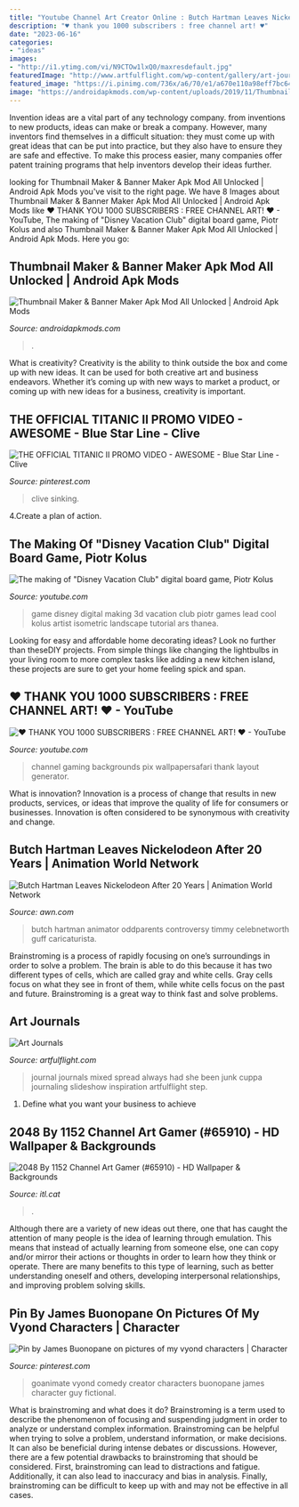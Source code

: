 ```yaml
---
title: "Youtube Channel Art Creator Online : Butch Hartman Leaves Nickelodeon After 20 Years"
description: "♥ thank you 1000 subscribers : free channel art! ♥"
date: "2023-06-16"
categories:
- "ideas"
images:
- "http://i1.ytimg.com/vi/N9CTOw1lxQ0/maxresdefault.jpg"
featuredImage: "http://www.artfulflight.com/wp-content/gallery/art-journals/IMG_3456.jpg"
featured_image: "https://i.pinimg.com/736x/a6/70/e1/a670e110a98eff7bc6489e6f18ff8553.jpg"
image: "https://androidapkmods.com/wp-content/uploads/2019/11/Thumbnail-Maker-Banner-Maker-2.jpg"
---
```



Invention ideas are a vital part of any technology company. from inventions to new products, ideas can make or break a company. However, many inventors find themselves in a difficult situation: they must come up with great ideas that can be put into practice, but they also have to ensure they are safe and effective. To make this process easier, many companies offer patent training programs that help inventors develop their ideas further.

	

		
looking for Thumbnail Maker &amp; Banner Maker Apk Mod All Unlocked | Android Apk Mods you've visit to the right page. We have 8 Images about Thumbnail Maker &amp; Banner Maker Apk Mod All Unlocked | Android Apk Mods like ♥ THANK YOU 1000 SUBSCRIBERS : FREE CHANNEL ART! ♥ - YouTube, The making of &quot;Disney Vacation Club&quot; digital board game, Piotr Kolus and also Thumbnail Maker &amp; Banner Maker Apk Mod All Unlocked | Android Apk Mods. Here you go:
		
    
## Thumbnail Maker &amp; Banner Maker Apk Mod All Unlocked | Android Apk Mods

<img loading=lazy src="https://androidapkmods.com/wp-content/uploads/2019/11/Thumbnail-Maker-Banner-Maker-2.jpg" onerror="this.onerror=null;this.src='https://tse4.mm.bing.net/th?id=OIP.jqWpfXRh0CRQHos2GDQ74QHaNK&amp;pid=15.1';" alt="Thumbnail Maker &amp; Banner Maker Apk Mod All Unlocked | Android Apk Mods">

_Source: androidapkmods.com_

>. 

	

What is creativity?
Creativity is the ability to think outside the box and come up with new ideas. It can be used for both creative art and business endeavors. Whether it’s coming up with new ways to market a product, or coming up with new ideas for a business, creativity is important.

    
## THE OFFICIAL TITANIC II PROMO VIDEO - AWESOME - Blue Star Line - Clive

<img loading=lazy src="https://i.pinimg.com/736x/a6/70/e1/a670e110a98eff7bc6489e6f18ff8553.jpg" onerror="this.onerror=null;this.src='https://tse1.mm.bing.net/th?id=OIP.i9ua31zrx4iD8YXQWzAbnAAAAA&amp;pid=15.1';" alt="THE OFFICIAL TITANIC II PROMO VIDEO - AWESOME - Blue Star Line - Clive">

_Source: pinterest.com_

>clive sinking. 

	

4.Create a plan of action.

    
## The Making Of &quot;Disney Vacation Club&quot; Digital Board Game, Piotr Kolus

<img loading=lazy src="http://i1.ytimg.com/vi/N9CTOw1lxQ0/maxresdefault.jpg" onerror="this.onerror=null;this.src='https://tse2.mm.bing.net/th?id=OIP.6n3yq8TzTcPRrPOY_LEjnQHaEK&amp;pid=15.1';" alt="The making of &quot;Disney Vacation Club&quot; digital board game, Piotr Kolus">

_Source: youtube.com_

>game disney digital making 3d vacation club piotr games lead cool kolus artist isometric landscape tutorial ars thanea. 

	

Looking for easy and affordable home decorating ideas? Look no further than theseDIY projects. From simple things like changing the lightbulbs in your living room to more complex tasks like adding a new kitchen island, these projects are sure to get your home feeling spick and span.

    
## ♥ THANK YOU 1000 SUBSCRIBERS : FREE CHANNEL ART! ♥ - YouTube

<img loading=lazy src="https://i.ytimg.com/vi/2gllNzedBFo/maxresdefault.jpg" onerror="this.onerror=null;this.src='https://tse4.mm.bing.net/th?id=OIP.NK_gTUqlkEBm5gSUEF4NDwHaEK&amp;pid=15.1';" alt="♥ THANK YOU 1000 SUBSCRIBERS : FREE CHANNEL ART! ♥ - YouTube">

_Source: youtube.com_

>channel gaming backgrounds pix wallpapersafari thank layout generator. 

	

What is innovation?
Innovation is a process of change that results in new products, services, or ideas that improve the quality of life for consumers or businesses. Innovation is often considered to be synonymous with creativity and change.

    
## Butch Hartman Leaves Nickelodeon After 20 Years | Animation World Network

<img loading=lazy src="https://www.awn.com/sites/default/files/styles/large_featured/public/image/featured/1044772-butch-hartman-leaves-nickelodeon-after-20-years.jpg?itok=GMSQQYR7" onerror="this.onerror=null;this.src='https://tse2.mm.bing.net/th?id=OIP.sBVgFq70vQOTc7EtfMEa1wHaEI&amp;pid=15.1';" alt="Butch Hartman Leaves Nickelodeon After 20 Years | Animation World Network">

_Source: awn.com_

>butch hartman animator oddparents controversy timmy celebnetworth guff caricaturista. 

	

Brainstroming is a process of rapidly focusing on one’s surroundings in order to solve a problem. The brain is able to do this because it has two different types of cells, which are called gray and white cells. Gray cells focus on what they see in front of them, while white cells focus on the past and future. Brainstroming is a great way to think fast and solve problems.

    
## Art Journals

<img loading=lazy src="http://www.artfulflight.com/wp-content/gallery/art-journals/IMG_3456.jpg" onerror="this.onerror=null;this.src='https://tse2.mm.bing.net/th?id=OIP.CSO7FZ7AFMAtLaNBMPkwVgHaFV&amp;pid=15.1';" alt="Art Journals">

_Source: artfulflight.com_

>journal journals mixed spread always had she been junk cuppa journaling slideshow inspiration artfulflight step. 

	

1. Define what you want your business to achieve 

    
## 2048 By 1152 Channel Art Gamer (#65910) - HD Wallpaper &amp; Backgrounds

<img loading=lazy src="https://s.itl.cat/pngfile/s/6-65426_wallpapers-for-youtube-channel-cool-youtube-channel-art.jpg" onerror="this.onerror=null;this.src='https://tse3.mm.bing.net/th?id=OIP.Ylyv6deLwbrZMthUEDdukgHaEK&amp;pid=15.1';" alt="2048 By 1152 Channel Art Gamer (#65910) - HD Wallpaper &amp; Backgrounds">

_Source: itl.cat_

>. 

	

Although there are a variety of new ideas out there, one that has caught the attention of many people is the idea of learning through emulation. This means that instead of actually learning from someone else, one can copy and/or mirror their actions or thoughts in order to learn how they think or operate. There are many benefits to this type of learning, such as better understanding oneself and others, developing interpersonal relationships, and improving problem solving skills.

    
## Pin By James Buonopane On Pictures Of My Vyond Characters | Character

<img loading=lazy src="https://i.pinimg.com/736x/85/9c/fc/859cfcac856f548fd8baa0ffb2f3cc1a.jpg" onerror="this.onerror=null;this.src='https://tse2.mm.bing.net/th?id=OIP.VutikzUsXzOvmrGPLCTnhQHaEK&amp;pid=15.1';" alt="Pin by James Buonopane on pictures of my vyond characters | Character">

_Source: pinterest.com_

>goanimate vyond comedy creator characters buonopane james character guy fictional. 

	

What is brainstroming and what does it do?
Brainstroming is a term used to describe the phenomenon of focusing and suspending judgment in order to analyze or understand complex information. Brainstroming can be helpful when trying to solve a problem, understand information, or make decisions. It can also be beneficial during intense debates or discussions. However, there are a few potential drawbacks to brainstroming that should be considered. First, brainstroming can lead to distractions and fatigue. Additionally, it can also lead to inaccuracy and bias in analysis. Finally, brainstroming can be difficult to keep up with and may not be effective in all cases.

